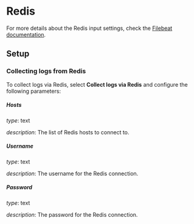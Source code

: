 # Redis

For more details about the Redis input settings, check the [Filebeat documentation](https://www.elastic.co/docs/reference/beats/filebeat/filebeat-input-redis).


## Setup


### Collecting logs from Redis

To collect logs via Redis, select **Collect logs via Redis** and configure the following parameters:

##### Hosts
*type*: text

*description*: The list of Redis hosts to connect to.

##### Username
*type*: text

*description*:  The username for the Redis connection.

##### Password
*type*: text

*description*: The password for the Redis connection.



